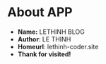 # About APP

- **Name:** LETHINH BLOG
- **Author**: LE THINH
- **Homeurl**: lethinh-coder.site
- **Thank for visited!**
